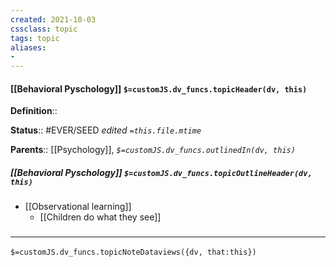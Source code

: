 ```yaml
---
created: 2021-10-03
cssclass: topic
tags: topic
aliases:
- 
---
```


#### [[Behavioral Pyschology]] `$=customJS.dv_funcs.topicHeader(dv, this)`



**Definition**::

**Status**:: #EVER/SEED 
*edited `=this.file.mtime`*

**Parents**:: [[Psychology]],
*`$=customJS.dv_funcs.outlinedIn(dv, this)`*

##### [[Behavioral Pyschology]] `$=customJS.dv_funcs.topicOutlineHeader(dv, this)`

- [[Observational learning]]
	- [[Children do what they see]]

### <hr class="dataviews"/>

`$=customJS.dv_funcs.topicNoteDataviews({dv, that:this})`

